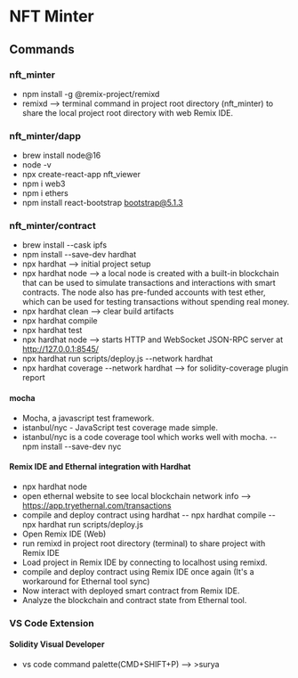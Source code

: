 # NFT Minter

## Commands

### nft_minter

- npm install -g @remix-project/remixd
- remixd --> terminal command in project root directory (nft_minter) to share the local project root directory with web Remix IDE.

### nft_minter/dapp

- brew install node@16
- node -v
- npx create-react-app nft_viewer
- npm i web3
- npm i ethers
- npm install react-bootstrap bootstrap@5.1.3

### nft_minter/contract

- brew install --cask ipfs
- npm install --save-dev hardhat
- npx hardhat --> initial project setup
- npx hardhat node --> a local node is created with a built-in blockchain that can be used to simulate transactions and interactions with smart contracts. The node also has pre-funded accounts with test ether, which can be used for testing transactions without spending real money.
- npx hardhat clean --> clear build artifacts
- npx hardhat compile
- npx hardhat test
- npx hardhat node --> starts HTTP and WebSocket JSON-RPC server at http://127.0.0.1:8545/
- npx hardhat run scripts/deploy.js --network hardhat
- npx hardhat coverage --network hardhat --> for solidity-coverage plugin report

#### mocha

- Mocha, a javascript test framework.
- istanbul/nyc - JavaScript test coverage made simple.
- istanbul/nyc is a code coverage tool which works well with mocha.
  -- npm install --save-dev nyc

#### Remix IDE and Ethernal integration with Hardhat

- npx hardhat node
- open ethernal website to see local blockchain network info --> https://app.tryethernal.com/transactions
- compile and deploy contract using hardhat
  -- npx hardhat compile
  -- npx hardhat run scripts/deploy.js
- Open Remix IDE (Web)
- run remixd in project root directory (terminal) to share project with Remix IDE
- Load project in Remix IDE by connecting to localhost using remixd.
- compile and deploy contract using Remix IDE once again (It's a workaround for Ethernal tool sync)
- Now interact with deployed smart contract from Remix IDE.
- Analyze the blockchain and contract state from Ethernal tool.

### VS Code Extension

#### Solidity Visual Developer

- vs code command palette(CMD+SHIFT+P) --> >surya
